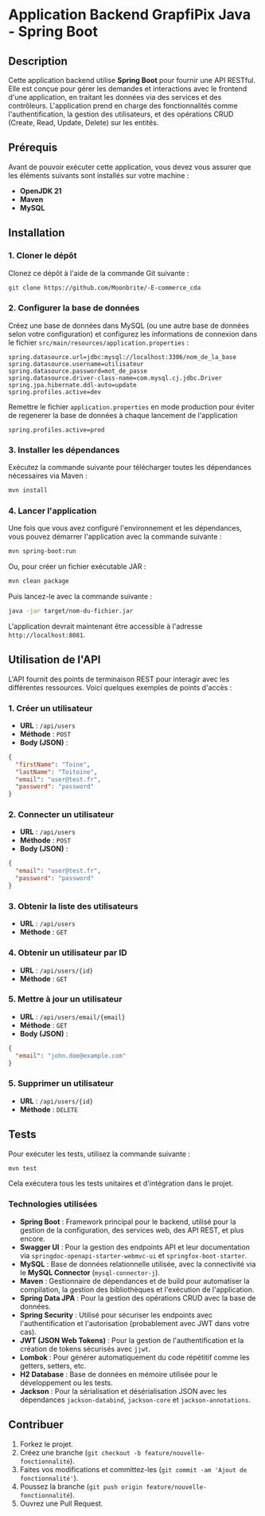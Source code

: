 # Application Backend GrapfiPix Java - Spring Boot
## Description
Cette application backend utilise **Spring Boot** pour fournir une API RESTful. Elle est conçue pour gérer les demandes et interactions avec le frontend d'une application, en traitant les données via des services et des contrôleurs. L'application prend en charge des fonctionnalités comme l'authentification, la gestion des utilisateurs, et des opérations CRUD (Create, Read, Update, Delete) sur les entités.

## Prérequis
Avant de pouvoir exécuter cette application, vous devez vous assurer que les éléments suivants sont installés sur votre machine :
- **OpenJDK 21**
- **Maven**
- **MySQL**

## Installation
### 1. Cloner le dépôt
Clonez ce dépôt à l'aide de la commande Git suivante :

```bash
git clone https://github.com/Moonbrite/-E-commerce_cda
```

### 2. Configurer la base de données
Créez une base de données dans MySQL (ou une autre base de données selon votre configuration) et configurez les informations de connexion dans le fichier `src/main/resources/application.properties` :
```properties
spring.datasource.url=jdbc:mysql://localhost:3306/nom_de_la_base
spring.datasource.username=utilisateur
spring.datasource.password=mot_de_passe
spring.datasource.driver-class-name=com.mysql.cj.jdbc.Driver
spring.jpa.hibernate.ddl-auto=update
spring.profiles.active=dev
```

Remettre le fichier `application.properties` en mode production pour éviter de regenerer la base de données à chaque lancement de l'application
```properties
spring.profiles.active=prod
```

### 3. Installer les dépendances
Exécutez la commande suivante pour télécharger toutes les dépendances nécessaires via Maven :
```bash
mvn install
```

### 4. Lancer l'application
Une fois que vous avez configuré l'environnement et les dépendances, vous pouvez démarrer l'application avec la commande suivante :
```bash
mvn spring-boot:run
```

Ou, pour créer un fichier exécutable JAR :
```bash
mvn clean package
```

Puis lancez-le avec la commande suivante :
```bash
java -jar target/nom-du-fichier.jar
```

L'application devrait maintenant être accessible à l'adresse `http://localhost:8081`.

## Utilisation de l'API
L'API fournit des points de terminaison REST pour interagir avec les différentes ressources. Voici quelques exemples de points d'accès :

### 1. Créer un utilisateur
- **URL** : `/api/users`
- **Méthode** : `POST`
- **Body (JSON)** :
```json
{
  "firstName": "Toine",
  "lastName": "Toitoine",
  "email": "user@test.fr",
  "password": "password"
}
```

### 2. Connecter un utilisateur
- **URL** : `/api/users`
- **Méthode** : `POST`
- **Body (JSON)** :
```json
{
  "email": "user@test.fr",
  "password": "password"
}

```
### 3. Obtenir la liste des utilisateurs
- **URL** : `/api/users`
- **Méthode** : `GET`

### 4. Obtenir un utilisateur par ID
- **URL** : `/api/users/{id}`
- **Méthode** : `GET`

### 5. Mettre à jour un utilisateur
- **URL** : `/api/users/email/{email}`
- **Méthode** : `GET`
- **Body (JSON)** :
```json
{
  "email": "john.doe@example.com"
}
```

### 5. Supprimer un utilisateur
- **URL** : `/api/users/{id}`
- **Méthode** : `DELETE`

## Tests
Pour exécuter les tests, utilisez la commande suivante :
```bash
mvn test
```

Cela exécutera tous les tests unitaires et d'intégration dans le projet.

### Technologies utilisées
- **Spring Boot** : Framework principal pour le backend, utilisé pour la gestion de la configuration, des services web, des API REST, et plus encore.
- **Swagger UI** : Pour la gestion des endpoints API et leur documentation via `springdoc-openapi-starter-webmvc-ui` et `springfox-boot-starter`.
- **MySQL** : Base de données relationnelle utilisée, avec la connectivité via le **MySQL Connector** (`mysql-connector-j`).
- **Maven** : Gestionnaire de dépendances et de build pour automatiser la compilation, la gestion des bibliothèques et l'exécution de l'application.
- **Spring Data JPA** : Pour la gestion des opérations CRUD avec la base de données.
- **Spring Security** : Utilisé pour sécuriser les endpoints avec l'authentification et l'autorisation (probablement avec JWT dans votre cas).
- **JWT (JSON Web Tokens)** : Pour la gestion de l'authentification et la création de tokens sécurisés avec `jjwt`.
- **Lombok** : Pour générer automatiquement du code répétitif comme les getters, setters, etc.
- **H2 Database** : Base de données en mémoire utilisée pour le développement ou les tests.
- **Jackson** : Pour la sérialisation et désérialisation JSON avec les dépendances `jackson-databind`, `jackson-core` et `jackson-annotations`.

## Contribuer
1. Forkez le projet.
2. Créez une branche (`git checkout -b feature/nouvelle-fonctionnalité`).
3. Faites vos modifications et committez-les (`git commit -am 'Ajout de fonctionnalité'`).
4. Poussez la branche (`git push origin feature/nouvelle-fonctionnalité`).
5. Ouvrez une Pull Request.